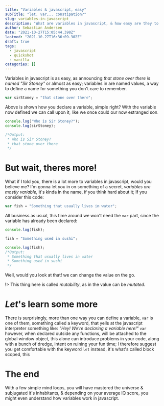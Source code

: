 ```yaml
---
title: "Variables & javascript, easy"
subTitle: "let, var,,, constipation?"
slug: variables-in-javascript
description: "What are variables in javascript, & how easy are they to master?"
author: Sebastian Andersen
date: "2021-10-27T15:05:44.398Z"
lastmod: "2021-10-27T16:36:09.302Z"
draft: true
tags:
  - javascript
  - quickshot
  - vanilla
categories: []
---
```


Variables in javascript is as easy, as announcing _that stone over there is named "Sir Stoney"_ or almost as easy; variables in are named values, a way to define a name for something you don't care to remember.

```javascript
var sirStoney = "that stone over there";
```

Above is shown how you declare a variable, simple right? With the variable now defined we can call upon it, like we once could our now estranged son.

```javascript
console.log("Who is Sir Stoney?");
console.log(sirStoney);

/*Output:
 * Who is Sir Stoney?
 * that stone over there
 */
```

# But wait, theres more!

What if I told you, there is a lot more to variables in javascript, would you believe me? I'm gonna let you in on something of a secret, _variables are mostly variable,_ it's kinda in the name, if you think hard about it; If you consider this code:

```javascript
var fish = "Something that usually lives in water";
```

All business as usual, this time around we won't need the `var` part, since the variable has already been declared:

```javascript
console.log(fish);

fish = "Something used in sushi";

console.log(fish);
/*Output:
 * Something that usually lives in water
 * Something used in sushi
 */
```

Well, would you look at that! we can change the value on the go.

!> This thing here is called _mutability_, as in the value can be _mutated_.

# _Let_'s learn some more

There is surprisingly, more than one way you can define a variable, `var` is one of them, something called a keyword, that yells at the javascript interpreter something like: _"Hey! We're declaring a variable here!"_ `var` however, when declared outside any functions, will be attached to the global window object, this alone can introduce problems in your code, along with a bunch of dredge, intent on ruining your fun time; I therefore suggest you get comfortable with the keyword `let` instead, it's what's called block scoped, this

# The end

With a few simple mind loops, you will have mastered the universe & subjugated it's inhabitants, & depending on your average IQ score, you might even understand how variables work in javascript.
